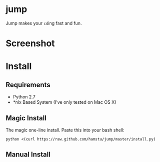 # jump

Jump makes your `cd`ing fast and fun.

# Screenshot

# Install

## Requirements

* Python 2.7
* *nix Based System (I've only tested on Mac OS X)

## Magic Install

The magic one-line install. Paste this into your bash shell:

    python <(curl https://raw.github.com/hamstu/jump/master/install.py)

## Manual Install

